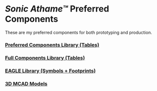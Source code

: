 # *Sonic Athame™* Preferred Components
These are my preferred components for both prototyping and production.

### [Preferred Components Library (Tables)](https://github.com/nimaid/Sonic-Athame-eurorack/blob/master/Components/PCL.md)

### [Full Components Library (Tables)](https://github.com/nimaid/Sonic-Athame-eurorack/blob/master/Components/FCL.md)

### [EAGLE Library (Symbols + Footprints)](https://github.com/nimaid/Sonic-Athame-eurorack/blob/master/Components/ECAD/)

### [3D MCAD Models](https://github.com/nimaid/Sonic-Athame-eurorack/blob/master/Components/MCAD/)
